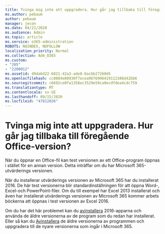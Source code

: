 ```yaml
---
title: Tvinga mig inte att uppgradera. Hur går jag tillbaka till föregående Office-version?
ms.author: pebaum
author: pebaum
manager: jecon
ms.date: 04/21/2020
ms.audience: Admin
ms.topic: article
ms.service: o365-administration
ROBOTS: NOINDEX, NOFOLLOW
localization_priority: Normal
ms.collection: Adm_O365
ms.custom:
- "265"
- "2200012"
ms.assetid: 49da6d22-6821-42a3-ade8-8acbb27260d5
ms.openlocfilehash: cc8084e08930f7ecea9676996419112106d42bb6
ms.sourcegitcommit: c6692ce0fa1358ec3529e59ca0ecdfdea4cdc759
ms.translationtype: MT
ms.contentlocale: sv-SE
ms.lasthandoff: 09/15/2020
ms.locfileid: "47812026"
---
```

# <a name="dont-force-me-to-upgrade-how-do-i-go-back-to-the-previous-office-version"></a>Tvinga mig inte att uppgradera. Hur går jag tillbaka till föregående Office-version?

När du öppnar en Office-fil kan test versionen av ett Office-program öppnas i stället för en annan version. Detta inträffar om du har Microsoft 365-utvärderings versionen.
  
När du installerar utvärderings versionen av Microsoft 365 har du installerat 2016. De här test versionerna blir standardinställningen för att öppna Word-, Excel-och PowerPoint-filer. Om du till exempel har Excel 2013 installerat och även har installerat utvärderings versionen av Microsoft 365 kommer arbets böckerna att öppnas i test versionen av Excel 2016.
  
Om du har det här problemet kan du [avinstallera](https://support.office.com/article/9dd49b83-264a-477a-8fcc-2fdf5dbf61d8.aspx) 2016-apparna och använda de äldre versionerna av de program som du redan har installerat. Eller så kan du [Avinstallera](https://support.office.com/article/9dd49b83-264a-477a-8fcc-2fdf5dbf61d8.aspx) de äldre versionerna av programmen och uppgradera till de nyare versionerna som ingår i Microsoft 365.
